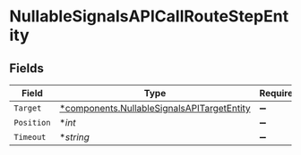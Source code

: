 # NullableSignalsAPICallRouteStepEntity


## Fields

| Field                                                                                                   | Type                                                                                                    | Required                                                                                                | Description                                                                                             |
| ------------------------------------------------------------------------------------------------------- | ------------------------------------------------------------------------------------------------------- | ------------------------------------------------------------------------------------------------------- | ------------------------------------------------------------------------------------------------------- |
| `Target`                                                                                                | [*components.NullableSignalsAPITargetEntity](../../models/components/nullablesignalsapitargetentity.md) | :heavy_minus_sign:                                                                                      | N/A                                                                                                     |
| `Position`                                                                                              | **int*                                                                                                  | :heavy_minus_sign:                                                                                      | N/A                                                                                                     |
| `Timeout`                                                                                               | **string*                                                                                               | :heavy_minus_sign:                                                                                      | N/A                                                                                                     |